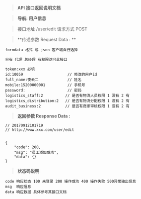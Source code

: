 > **API 接口返回说明文档**

> **导航: 用户信息**

> 接口地址 /user/edit 请求方式 POST

> **传递参数 Request Data : **
```
formdata 格式 或 json 客户端自行选择

只有 代理 总经理 有权限访问此接口

token:xxx 必填
id:10059                    // 修改的用户id
full_name:夜云二             // 姓名
mobile:15200000001          // 手机号
password:                   // 密码
logistics_staff:2          // 是否有物流人员权限 1 没有 2 有
logistics_distribution:2   // 是否有物流分配权限 1 没有 2 有
audit_business:2           // 是否有商家审核权限 1 没有 2 有
```

>**返回参数 Response Data :**
```
// 20170912101719
// http://www.xxx.com/user/edit


{
    "code": 200,
    "msg": "员工添加成功",
    "data": {}
}

```

> **状态码说明**
```
code 响应状态 100 未登录 200 操作成功 400 操作失败 500异常输出信息
msg  响应信息
data 响应数据 具体参考其接口文档
```